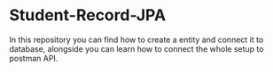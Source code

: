 # Student-Record-JPA
In this repository you can find how to create a entity and connect it to database, alongside you can learn how to connect the whole setup to postman API.
